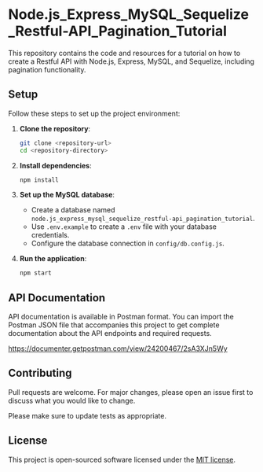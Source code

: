 # Node.js_Express_MySQL_Sequelize_Restful-API_Pagination_Tutorial

This repository contains the code and resources for a tutorial on how to create a Restful API with Node.js, Express, MySQL, and Sequelize, including pagination functionality.

## Setup

Follow these steps to set up the project environment:

1. **Clone the repository**:

   ```bash
   git clone <repository-url>
   cd <repository-directory>
   ```

2. **Install dependencies**:

   ```bash
   npm install
   ```

3. **Set up the MySQL database**:

   - Create a database named `node.js_express_mysql_sequelize_restful-api_pagination_tutorial`.
   - Use `.env.example` to create a `.env` file with your database credentials.
   - Configure the database connection in `config/db.config.js`.

4. **Run the application**:

   ```bash
   npm start
   ```

## API Documentation

API documentation is available in Postman format. You can import the Postman JSON file that accompanies this project to get complete documentation about the API endpoints and required requests.

https://documenter.getpostman.com/view/24200467/2sA3XJn5Wy

## Contributing

Pull requests are welcome. For major changes, please open an issue first
to discuss what you would like to change.

Please make sure to update tests as appropriate.

## License

This project is open-sourced software licensed under the [MIT license](https://opensource.org/licenses/MIT).
